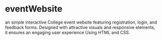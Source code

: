 # eventWebsite
an simple interactive College event website featuring registration, login, and feedback forms. Designed with attractive visuals and responsive elements, it ensures an engaging user experience Using HTML and CSS.
